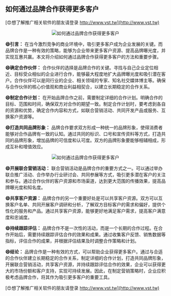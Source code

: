 ## **如何通过品牌合作获得更多客户**

[😍想了解推广相关软件的朋友请登录 http://www.vst.tw](http://www.vst.tw)

 <center><img src="https://vst.tw/MP4/tuiguang/png/2.png" alt="如何通过品牌合作获得更多客户"></center>

**😄引言：**
在当今激烈竞争的商业环境中，吸引更多客户成为企业发展的关键。而品牌合作是一种有效的策略，能够为企业带来更多客户资源、提高品牌曝光度，并实现互惠共赢。本文将介绍如何通过品牌合作获得更多客户的方法和重要步骤。

**😄确定合作伙伴：**
合作伙伴的选择是品牌合作的关键。寻找与自己企业定位相近、目标受众相似的企业进行合作，能够最大程度地扩大品牌曝光度和吸引潜在客户。合作伙伴可以是同行业的企业、相关领域的专家、知名社交媒体博主等。确保与合作伙伴的核心价值观和商业利益相契合，以建立长期稳定的合作关系。

**😄制定合作计划：**
在开始品牌合作之前，需要制定详细的合作计划。明确合作的目标、范围和时间，确保双方对合作的期望一致。制定合作计划时，要考虑到各自的资源和优势，确定合作内容和方式，如联合营销活动、共同开发产品或服务、互换客户资源等。

**😄打造共同品牌形象：**
品牌合作要求双方形成一种统一的品牌形象，使得消费者能够对合作品牌有一致的认知。通过共同的标识、口号和宣传资料等方式，打造共同的品牌形象，增加品牌的可信度和认可度。双方的品牌形象要能够相辅相成，形成互补和增值效应。

 <center><img src="https://vst.tw/MP4/tuiguang/png/3.png" alt="如何通过品牌合作获得更多客户"></center>

**😄开展联合营销活动：**
联合营销活动是品牌合作的重要方式之一。可以通过举办联合推广活动、合作举办行业研讨会、共同参展等方式，吸引更多潜在客户的关注和参与。通过合作伙伴的客户资源和市场渠道，达到更大范围的传播效果，提高品牌曝光度和知名度。

**😄共享客户资源：**
品牌合作的另一个重要好处是可以共享客户资源。双方可以互换客户名单、共同开展客户调研和分析，了解双方目标客户的需求和偏好，提供个性化的服务和产品。通过共享客户资源，能够更好地满足客户需求，提高客户满意度和忠诚度。

**😄持续跟踪评估：**
品牌合作不是一次性的活动，而是一个长期的合作过程。在合作开始后，需要持续跟踪评估合作的效果和成果。通过收集客户反馈、销售数据等指标，评估合作的成果，并根据评估结果及时调整合作策略和计划。

**😄结论：**
品牌合作是一种有效的方式，可以帮助企业获得更多客户。通过与合适的合作伙伴建立长期稳定的合作关系，制定详细的合作计划，打造共同品牌形象，开展联合营销活动，共享客户资源，并持续跟踪评估合作的效果，企业可以获得更大的市场份额和客户支持，实现可持续发展。因此，在制定营销策略时，企业应积极考虑品牌合作，将其作为吸引更多客户的重要工具。

[😍想了解推广相关软件的朋友请登录 http://www.vst.tw](http://www.vst.tw)




